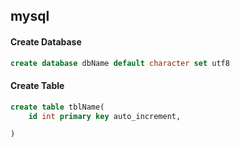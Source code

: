 ## mysql
#### Create Database
~~~sql
create database dbName default character set utf8
~~~
#### Create Table
~~~sql
create table tblName(
    id int primary key auto_increment,

)
~~~